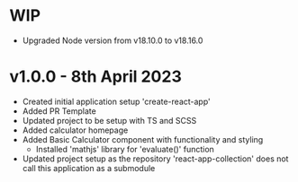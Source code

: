 # WIP

- Upgraded Node version from v18.10.0 to v18.16.0

# v1.0.0 - 8th April 2023

- Created initial application setup 'create-react-app'
- Added PR Template
- Updated project to be setup with TS and SCSS
- Added calculator homepage
- Added Basic Calculator component with functionality and styling
  - Installed 'mathjs' library for 'evaluate()' function
- Updated project setup as the repository 'react-app-collection' does not call this application as a submodule
